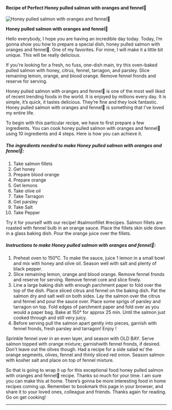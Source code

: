             

#### Recipe of Perfect Honey pulled salmon with oranges and fennel🧡

![Honey pulled salmon with oranges and fennel🧡](https://img-global.cpcdn.com/recipes/4bc1517d8319afe0/751x532cq70/honey-pulled-salmon-with-oranges-and-fennel%f0%9f%a7%a1-recipe-main-photo.jpg)

**Honey pulled salmon with oranges and fennel🧡**

Hello everybody, I hope you are having an incredible day today. Today, I’m gonna show you how to prepare a special dish, honey pulled salmon with oranges and fennel🧡. One of my favorites. For mine, I will make it a little bit unique. This will be really delicious.

If you're looking for a fresh, no fuss, one-dish main, try this oven-baked pulled salmon with honey, citrus, fennel, tarragon, and parsley. Slice remaining lemon, orange, and blood orange. Remove fennel fronds and reserve for serving.

Honey pulled salmon with oranges and fennel🧡 is one of the most well liked of recent trending foods in the world. It is enjoyed by millions every day. It is simple, it’s quick, it tastes delicious. They’re fine and they look fantastic. Honey pulled salmon with oranges and fennel🧡 is something that I’ve loved my entire life.

To begin with this particular recipe, we have to first prepare a few ingredients. You can cook honey pulled salmon with oranges and fennel🧡 using 10 ingredients and 4 steps. Here is how you can achieve it.

##### The ingredients needed to make Honey pulled salmon with oranges and fennel🧡:

1.  Take salmon fillets
2.  Get honey
3.  Prepare blood orange
4.  Prepare orange
5.  Get lemons
6.  Take olive oil
7.  Take Tarragon
8.  Get parsley
9.  Take Salt
10.  Take Pepper

Try it for yourself with our recipe! #salmonfillet #recipes. Salmon fillets are roasted with fennel bulb in an orange sauce. Place the fillets skin side down in a glass baking dish. Pour the orange juice over the fillets.

##### Instructions to make Honey pulled salmon with oranges and fennel🧡:

1.  Preheat oven to 150°C. To make the sauce, juice 1 lemon in a small bowl and mix with honey and olive oil. Season well with salt and plenty of black pepper.
2.  Slice remaining lemon, orange and blood orange. Remove fennel fronds and reserve for serving. Remove fennel core and slice finely.
3.  Line a large baking dish with enough parchment paper to fold over the top of the dish. Place sliced citrus and fennel on the baking dish. Pat the salmon dry and salt well on both sides. Lay the salmon over the citrus and fennel and pour the sauce over. Place some sprigs of parsley and tarragon on top. Fold edges of parchment paper and fold over as you would a paper bag. Bake at 150° for approx 25 min. Until the salmon just cooked through and still very juicy.
4.  Before serving pull the salmon apart gently into pieces, garnish with fennel fronds, fresh parsley and tarragon! Enjoy !

Sprinkle fennel over in an even layer, and season with OLD BAY. Serve salmon topped with orange mixture; garnishwith fennel fronds, if desired. Don't leave out the olives though. Had a recipe for a side salad w/ the orange segments, olives, fennel and thinly sliced red onion. Season salmon with kosher salt and place on top of fennel mixture.

So that is going to wrap it up for this exceptional food honey pulled salmon with oranges and fennel🧡 recipe. Thanks so much for your time. I am sure you can make this at home. There’s gonna be more interesting food in home recipes coming up. Remember to bookmark this page in your browser, and share it to your loved ones, colleague and friends. Thanks again for reading. Go on get cooking!

* * *